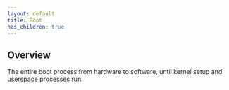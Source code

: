 ```yaml
---
layout: default
title: Boot
has_children: true
---
```


## Overview

The entire boot process from hardware to software, until kernel setup and userspace processes run.
